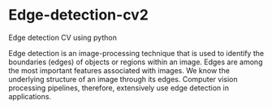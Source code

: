 # Edge-detection-cv2
Edge detection CV using python


Edge detection is an image-processing technique that is used to identify the boundaries (edges) of objects or regions within an image.
Edges are among the most important features associated with images.
We know the underlying structure of an image through its edges.
Computer vision processing pipelines, therefore, extensively use edge detection in applications.
